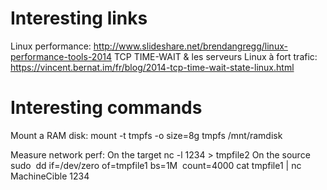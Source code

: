 # Interesting links

Linux performance: http://www.slideshare.net/brendangregg/linux-performance-tools-2014
TCP TIME-WAIT & les serveurs Linux à fort trafic: https://vincent.bernat.im/fr/blog/2014-tcp-time-wait-state-linux.html


# Interesting commands

Mount a RAM disk:
	mount -t tmpfs -o size=8g tmpfs /mnt/ramdisk
	
Measure network perf:
	On the target
		nc -l 1234 > tmpfile2
	On the source
		sudo  dd if=/dev/zero of=tmpfile1 bs=1M  count=4000
		cat tmpfile1 | nc MachineCible 1234
